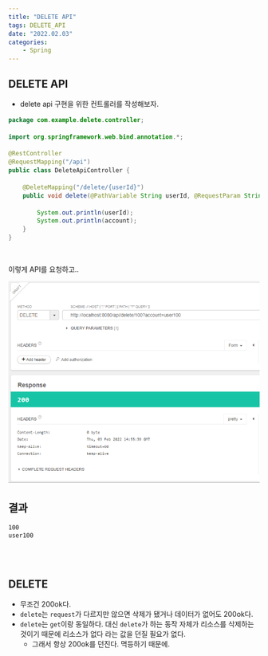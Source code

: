 ```yaml
---
title: "DELETE API"
tags: DELETE_API
date: "2022.02.03"
categories: 
    - Spring
---
```


## DELETE API
- delete api 구현을 위한 컨트롤러를 작성해보자.

```java
package com.example.delete.controller;

import org.springframework.web.bind.annotation.*;

@RestController
@RequestMapping("/api")
public class DeleteApiController {

    @DeleteMapping("/delete/{userId}")
    public void delete(@PathVariable String userId, @RequestParam String account) {

        System.out.println(userId);
        System.out.println(account);
    }
}

```

<br>

이렇게 API를 요청하고..

![](/assets/images/springboot_delete_api.PNG)

## 결과
```console
100
user100
```

<br>
<br>

## DELETE
- 무조건 200ok다.
- `delete`는 `request`가 다르지만 않으면 삭제가 됐거나 데이터가 없어도 200ok다.
- `delete`는 `get`이랑 동일하다. 대신 `delete`가 하는 동작 자체가 리소스를 삭제하는 것이기 때문에 리소스가 없다 라는 값을 던질 필요가 없다.
    - 그래서 항상 200ok를 던진다. 멱등하기 때문에.
